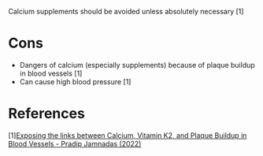 Calcium supplements should be avoided unless absolutely necessary [1]


# Cons
- Dangers of calcium (especially supplements) because of plaque buildup in blood vessels [1]
- Can cause high blood pressure [1]

# References
[1][Exposing the links between Calcium, Vitamin K2, and Plaque Buildup in Blood Vessels - Pradip Jamnadas (2022)](https://www.youtube.com/watch?v=D_UJaEZe9gg)
